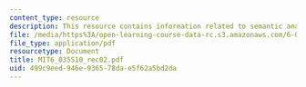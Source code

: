 ```yaml
---
content_type: resource
description: This resource contains information related to semantic analysis.
file: /media/https%3A/open-learning-course-data-rc.s3.amazonaws.com/6-035-computer-language-engineering-spring-2010/499c9eed946e936578dae5f62a5bd2da_MIT6_035S10_rec02.pdf
file_type: application/pdf
resourcetype: Document
title: MIT6_035S10_rec02.pdf
uid: 499c9eed-946e-9365-78da-e5f62a5bd2da
---
```

